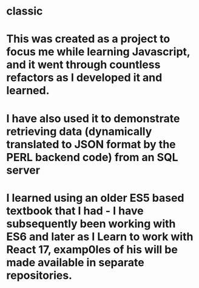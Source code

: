 # classic
#
# This was created as a project to focus me while learning Javascript, and it went through countless refactors as I developed it and learned.
# I have also used it to demonstrate retrieving data (dynamically translated to JSON format by the PERL backend code) from an SQL server
# 
#
#
#
# I learned using an older ES5 based textbook that I had - I have subsequently been working with ES6 and later as I Learn to work with React 17, examp0les of his will be made available in separate repositories.
#
